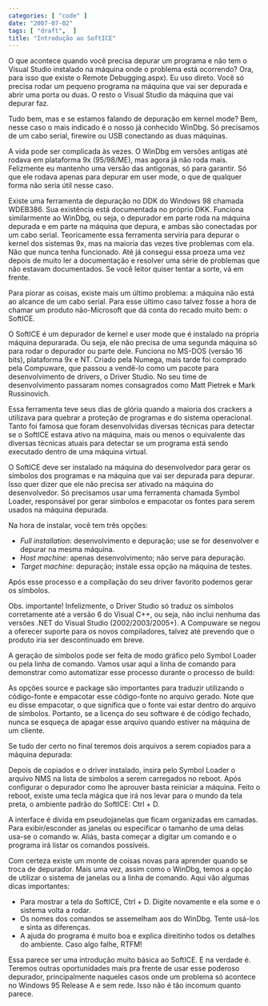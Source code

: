 ```yaml
---
categories: [ "code" ]
date: "2007-07-02"
tags: [ "draft",  ]
title: "Introdução ao SoftICE"
---
```

O que acontece quando você precisa depurar um programa e não tem o
Visual Studio instalado na máquina onde o problema está ocorrendo? Ora,
para isso que existe o Remote Debugging.aspx). Eu uso direto. Você
só precisa rodar um pequeno programa na máquina que vai ser depurada
e abrir uma porta ou duas. O resto o Visual Studio da máquina que vai
depurar faz.

Tudo bem, mas e se estamos falando de depuração em kernel mode? Bem,
nesse caso o mais indicado é o nosso já conhecido WinDbg. Só precisamos
de um cabo serial, firewire ou USB conectando as duas máquinas.

A vida pode ser complicada às vezes. O WinDbg em versões antigas
até rodava em plataforma 9x (95/98/ME), mas agora já não roda
mais. Felizmente eu mantenho uma versão das antigonas, só para
garantir. Só que ele rodava apenas para depurar em user mode, o que de
qualquer forma não seria útil nesse caso.

Existe uma ferramenta de depuração no DDK do Windows 98 chamada
WDEB386. Sua existência está documentada no próprio DKK. Funciona
similarmente ao WinDbg, ou seja, o depurador em parte roda na máquina
depurada e em parte na máquina que depura, e ambas são conectadas
por um cabo serial. Teoricamente essa ferramenta serviria para depurar
o kernel dos sistemas 9x, mas na maioria das vezes tive problemas com
ela. Não que nunca tenha funcionado. Até já consegui essa proeza
uma vez depois de muito ler a documentação e resolver uma série de
problemas que não estavam documentados. Se você leitor quiser tentar
a sorte, vá em frente.

Para piorar as coisas, existe mais um último problema: a máquina não
está ao alcance de um cabo serial. Para esse último caso talvez fosse
a hora de chamar um produto não-Microsoft que dá conta do recado muito
bem: o SoftICE.

O SoftICE é um depurador de kernel e user mode que é instalado
na própria máquina depurarada. Ou seja, ele não precisa de uma
segunda máquina só para rodar o depurador ou parte dele. Funciona
no MS-DOS (versão 16 bits), plataforma 9x e NT. Criado pela Numega,
mais tarde foi comprado pela Compuware, que passou a vendê-lo como um
pacote para desenvolvimento de drivers, o Driver Studio. No seu time
de desenvolvimento passaram nomes consagrados como Matt Pietrek e Mark
Russinovich.

Essa ferramenta teve seus dias de glória quando a maioria dos
crackers a utilizava para quebrar a proteção de programas e do sistema
operacional. Tanto foi famosa que foram desenvolvidas diversas técnicas
para detectar se o SoftICE estava ativo na máquina, mais ou menos o
equivalente das diversas técnicas atuais para detectar se um programa
está sendo executado dentro de uma máquina virtual.

O SoftICE deve ser instalado na máquina do desenvolvedor para gerar
os símbolos dos programas e na máquina que vai ser depurada para
depurar. Isso quer dizer que ele não precisa ser ativado na máquina do
desenvolvedor. Só precisamos usar uma ferramenta chamada Symbol Loader,
responsável por gerar símbolos e empacotar os fontes para serem usados
na máquina depurada.

Na hora de instalar, você tem três opções:

	
  * _Full installation_: desenvolvimento e depuração; use se for
  desenvolver e depurar na mesma máquina.
  * _Host machine_: apenas desenvolvimento; não serve para depuração.
  * _Target machine_: depuração; instale essa opção na máquina de
  testes.

Após esse processo e a compilação do seu driver favorito podemos
gerar os símbolos.

Obs. importante! Infelizmente, o Driver Studio só traduz os símbolos
corretamente até a versão 6 do Visual C++, ou seja, não inclui nenhuma
das versões .NET do Visual Studio (2002/2003/2005+). A Compuware se negou
a oferecer suporte para os novos compiladores, talvez até prevendo que
o produto iria ser descontinuado em breve.

A geração de símbolos pode ser feita de modo gráfico pelo Symbol
Loader ou pela linha de comando. Vamos usar aqui a linha de comando para
demonstrar como automatizar esse processo durante o processo de build:

As opções source e package são importantes para traduzir utilizando
o código-fonte e empacotar esse código-fonte no arquivo gerado. Note
que eu disse empacotar, o que significa que o fonte vai estar dentro
do arquivo de símbolos. Portanto, se a licença do seu software é de
código fechado, nunca se esqueça de apagar esse arquivo quando estiver
na máquina de um cliente.

Se tudo der certo no final teremos dois arquivos a serem copiados para
a máquina depurada:

Depois de copiados e o driver instalado, insira pelo Symbol Loader o
arquivo NMS na lista de símbolos a serem carregados no reboot. Após
configurar o depurador como lhe aprouver basta reiniciar a máquina. Feito
o reboot, existe uma tecla mágica que irá nos levar para o mundo da
tela preta, o ambiente padrão do SoftICE: Ctrl + D.

A interface é divida em pseudojanelas que ficam organizadas em
camadas. Para exibir/esconder as janelas ou especificar o tamanho de uma
delas usa-se o comando w. Aliás, basta começar a digitar um comando
e o programa irá listar os comandos possíveis.

Com certeza existe um monte de coisas novas para aprender quando se
troca de depurador. Mais uma vez, assim como o WinDbg, temos a opção
de utilizar o sistema de janelas ou a linha de comando. Aqui vão algumas
dicas importantes:

  * Para mostrar a tela do SoftICE, Ctrl + D. Digite novamente e ela
  some e o sistema volta a rodar.
  * Os nomes dos comandos se assemelham aos do WinDbg. Tente usá-los
  e sinta as diferenças.
  * A ajuda do programa é muito boa e explica direitinho todos os
  detalhes do ambiente. Caso algo falhe, RTFM!

Essa parece ser uma introdução muito básica ao SoftICE. E na verdade
é. Teremos outras oportunidades mais pra frente de usar esse poderoso
depurador, principalmente naqueles casos onde um problema só acontece no
Windows 95 Release A e sem rede. Isso não é tão incomum quanto parece.
